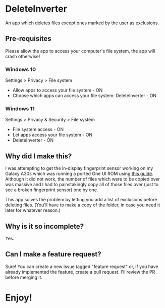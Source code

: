 # DeleteInverter
An app which deletes files except ones marked by the user as exclusions.

## Pre-requisites
Please allow the app to access your computer's file system, the app will crash otherwise!
### Windows 10
Settings > Privacy > File system
- Allow apps to access your file system - ON
- Choose which apps can access your file system: DeleteInverter - ON
### Windows 11
Settings > Privacy & Security > File system
- File system access - ON
- Let apps access your file system - ON
- DeleteInverter - ON

## Why did I make this?
I was attempting to get the in-display fingerprint sensor working on my Galaxy A30s which was running a ported One UI ROM using [this guide](https://xdaforums.com/t/samsung-fingerprint-fix-on-ported-roms.4640902/). Although it did not work, the number of files which were to be copied over was massive and I had to painstakingly copy all of those files over (just to see a broken fingerprint sensor) one by one.

This app solves the problem by letting you add a list of exclusions before deleting files. (You'll have to make a copy of the folder, in case you need it later for whatever reason.)

## Why is it so incomplete?
Yes.

## Can I make a feature request?
Sure! You can create a new issue tagged "feature request" or, if you have already implemented the feature, create a pull request. I'll review the PR before merging it.

# Enjoy!
